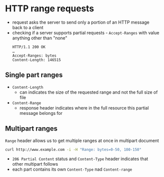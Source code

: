 # HTTP range requests

- request asks the server to send only a portion of an HTTP message back to a client
- checking if a server supports partial requests - `Accept-Ranges` with value anything other than "none"
  ```http
  HTTP/1.1 200 OK
  …
  Accept-Ranges: bytes
  Content-Length: 146515
  ```

## Single part ranges

- `Content-Length`
  - can indicates the size of the requested range and not the full size of file
- `Content-Range`
  - response header indicates where in the full resource this partial message belongs for

## Multipart ranges

`Range` header allows us to get multiple ranges at once in multipart document

```bash
curl http://www.example.com -i -H "Range: bytes=0-50, 100-150"
```

- `206 Partial Content` status and `Content-Type` header indicates that other multipart follows
- each part contains its own `Content-Type` nad `Content-range`
